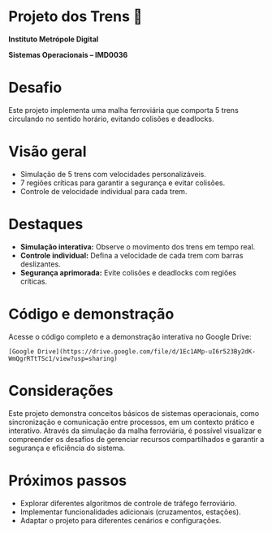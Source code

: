 # Projeto dos Trens :monorail:

**Instituto Metrópole Digital**

**Sistemas Operacionais – IMD0036**

# Desafio

Este projeto implementa uma malha ferroviária que comporta 5 trens circulando no sentido horário, evitando colisões e deadlocks.

# Visão geral

* Simulação de 5 trens com velocidades personalizáveis.
* 7 regiões críticas para garantir a segurança e evitar colisões.
* Controle de velocidade individual para cada trem.

# Destaques

* **Simulação interativa:** Observe o movimento dos trens em tempo real.
* **Controle individual:** Defina a velocidade de cada trem com barras deslizantes.
* **Segurança aprimorada:** Evite colisões e deadlocks com regiões críticas.

# Código e demonstração

Acesse o código completo e a demonstração interativa no Google Drive:

```
[Google Drive](https://drive.google.com/file/d/1Ec1AMp-uI6r523By2dK-WmQgrRTtTSc1/view?usp=sharing)
```

# Considerações

Este projeto demonstra conceitos básicos de sistemas operacionais, como sincronização e comunicação entre processos, em um contexto prático e interativo. Através da simulação da malha ferroviária, é possível visualizar e compreender os desafios de gerenciar recursos compartilhados e garantir a segurança e eficiência do sistema.

# Próximos passos

* Explorar diferentes algoritmos de controle de tráfego ferroviário.
* Implementar funcionalidades adicionais (cruzamentos, estações).
* Adaptar o projeto para diferentes cenários e configurações.
